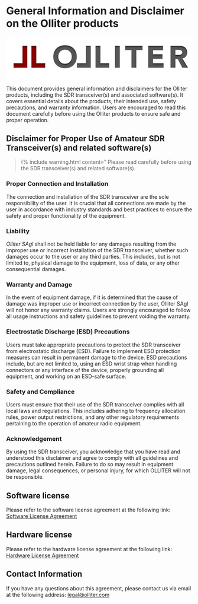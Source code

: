 # General Information and Disclaimer on the Olliter products

![Olliter Logo](../resources/olliter-logo.png)

This document provides general information and disclaimers for the Olliter products, including the SDR transceiver(s) and associated software(s). It covers essential details about the products, their intended use, safety precautions, and warranty information. Users are encouraged to read this document carefully before using the Olliter products to ensure safe and proper operation.

## Disclaimer for Proper Use of Amateur SDR Transceiver(s) and related software(s)

> {% include warning.html content="
> Please read carefully before using the SDR transceiver(s) and related software(s).

### Proper Connection and Installation

The connection and installation of the SDR transceiver are the sole responsibility of the user. It is crucial that all connections are made by the user in accordance with industry standards and best practices to ensure the safety and proper functionality of the equipment.

### Liability

*Olliter SAgl* shall not be held liable for any damages resulting from the improper use or incorrect installation of the SDR transceiver, whether such damages occur to the user or any third parties. This includes, but is not limited to, physical damage to the equipment, loss of data, or any other consequential damages.

### Warranty and Damage

In the event of equipment damage, if it is determined that the cause of damage was improper use or incorrect connection by the user, Olliter SAgl will not honor any warranty claims. Users are strongly encouraged to follow all usage instructions and safety guidelines to prevent voiding the warranty.

### Electrostatic Discharge (ESD) Precautions

Users must take appropriate precautions to protect the SDR transceiver from electrostatic discharge (ESD). Failure to implement ESD protection measures can result in permanent damage to the device. ESD precautions include, but are not limited to, using an ESD wrist strap when handling connectors or any interface of the device, properly grounding all equipment, and working on an ESD-safe surface.

### Safety and Compliance

Users must ensure that their use of the SDR transceiver complies with all local laws and regulations. This includes adhering to frequency allocation rules, power output restrictions, and any other regulatory requirements pertaining to the operation of amateur radio equipment.

### Acknowledgement

By using the SDR transceiver, you acknowledge that you have read and understood this disclaimer and agree to comply with all guidelines and precautions outlined herein. Failure to do so may result in equipment damage, legal consequences, or personal injury, for which OLLITER will not be responsible.

## Software license

Please refer to the software license agreement at the following link: [Software License Agreement](./SoftwareLicense.md)

## Hardware license

Please refer to the hardware license agreement at the following link: [Hardware License Agreement](./HardwareLicense.md)

## Contact Information

If you have any questions about this agreement, please contact us via email at the following address: [legal@olliter.com](mailto:legal@olliter.com)
